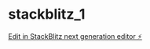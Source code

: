 # stackblitz_1

[Edit in StackBlitz next generation editor ⚡️](https://stackblitz.com/~/github.com/0xsterat/stackblitz_1)